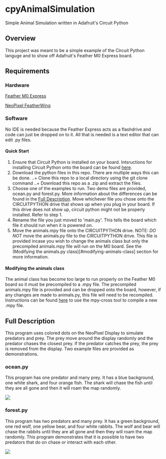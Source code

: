 # cpyAnimalSimulation
Simple Animal Simulation written in Adafruit's Circuit Python
## Overview
This project was meant to be a simple example of the Circuit Python languge and to show off Adafruit's Feather M0 Express board.
## Requirements
### Hardware
[Feather M0 Express](https://www.adafruit.com/product/3403)

[NeoPixel FeatherWing](https://www.adafruit.com/product/2945)
### Software
No IDE is needed because the Feather Express acts as a flashdrive and code can just be dropped on to it.  All that is needed is a text editor that can edit .py files.
#### Quick Start
1. Ensure that Circuit Python is installed on your board.  Intsructions for installing Circuit Python onto the board can be found [here](https://learn.adafruit.com/adafruit-feather-m0-express-designed-for-circuit-python-circuitpython/kattni-circuitpython).
2. Download the python files in this repo.  There are multiple ways this can be done.
..+ Clone this repo to a local directory using the git clone command
..+ Download this repo as a .zip and extract the files.
3. Choose one of the examples to run.  Two demo files are provided, ocean.py and forest.py.  More information about the differences can be found in the [Full Description](#full-description).  Move whichever file you chose onto the CIRCUITPYTHON drive that shows up when you plug in your board.  If this drive does not show up, circuit python might not be properly installed.  Refer to step 1.
4. Rename the file you just moved to 'main.py'.  This tells the board which file it should run when it is powered on.
5. Move the animals.mpy file onto the CIRCUITPYTHON drive.  NOTE: *DO NOT* move the animals.py file to the CIRCUITPYTHON drive.  This file is provided incase you wish to change the animals class but only the precompiled animals.mpy file will run on the M0 board.  See the (Modifying the animals.py class)[#modifying-animals-class] section for more information.

#### Modifying the animals class
The animal class has become too large to run properly on the Feather M0 board so it must be precompiled to a .mpy file.  The precompiled animals.mpy file is provided and can be dropped onto the board, however, if any changes are made to animals.py, this file will need to be recompiled.  Instructions can be found [here](https://github.com/micropython/micropython/tree/master/mpy-cross) to use the mpy-cross tool to compile a new .mpy file.
## Full Description
This program uses colored dots on the NeoPixel Display to simulate predators and prey.  The prey move around the display randomly and the predator chases the closest prey.  If the predator catches the prey, the prey is removed from the display.  Two example files are provided as demonstrations.
### ocean.py
This program has one predator and many prey.  It has a blue background, one white shark, and four orange fish.  The shark will chase the fish until they are all gone and then it will roam the map randomly.

![](https://i.imgur.com/Qom8eBt.gif)
### forest.py
This program has two predators and many prey.  It has a green background, one red wolf, one yellow bear, and four white rabbits.  The wolf and bear will chase the rabbits until they are all gone and then they will roam the map randomly.  This program demonstrates that it is possible to have two predators that do on chase or interact with each other.

![](https://i.imgur.com/K92xpss.gif)